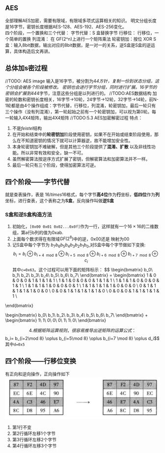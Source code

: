 ## AES
全部理解AES加密，需要有限域，有限域多项式运算相关的知识。
明文分组长度是16字节，密钥长度根据AES-128、AES-192、AES-256变化。  
四个阶段，一个置换和三个代替：
字节代替：S 盒替换字节
行移位： 行移位，一个简单的置换
列混淆： 在 GF(2^n)上进行一个矩阵乘法
轮密钥加：按位 XOR
S盒：输入8bit数据，输出对应的8bit数据，是一对一的关系，逆S盒是S盒的逆运算，具体构造后文再讲。

## 总体加s密过程
//TODO: AES image
输入是16字节，被分割为4*4方针，复制一份到状态分组，这个分组会被各个阶段被修改。
密钥也会进行字节分组，同时进行扩展。16字节的密钥会扩展到44*4字节，注意这些分组是以列进行的。
//TODO:AES数据结构
加密的轮数和密钥长度相关，16字节->10轮，24字节->12轮，32字节->14轮，前N-1轮都是由4个操作组成：字节代替，行移位，列混淆，轮密钥加，最后一轮只有三个操作（没有列混淆），第一轮起始之前有一个轮密钥加，可以视为第0轮。每一轮输入4X4矩阵，输出4X4矩阵
//TODO:5.3 AES加密解密过程
特点：
1. 不是*feistel*结构
2. 在开始和结束中的**轮密钥加**阶段使用密钥，如果不在开始或结束阶段使用，那么在不知道密钥的情况下就可以计算器逆，故不能增加安全性。
3. 本身轮密钥加不难破解，但是其他三个阶段提供了**混淆、扩散** 以及非线性功能。所以非常有效和安全，缺一不可。
4. 虽然解密算法按逆序方式扩展了密钥，但解密算法和加密算法并不一样。
5. 最后一轮只有三个阶段，使得加密算法可逆。

## 四个阶段——字节代替
  就是查表操作，表是 $16 /times 16$格式，每个字节**高4位**作为**行**坐标，**低四位**作为**列**坐标，进行查表，这个表称之为**S盒**，反向操作叫做**逆S盒**

### S盒和逆S盒构造方法

1. 初始化，`[0x00 0x01 0x02...0x0f]`作为一行，这样就有一个$16 \times 16$的二维数组，第a行b列的值为0xab.
2. 上面每个数求得在有限域$GF(2^8)$中的逆，0x00还是 映射为00
3. 记S盒中每个字节为 $b_7b_6b_5b_4b_3b_2b_1b_0$,对S盒中每个字节做如下变换:
$$b_i=b_i \oplus  b_{i+4\mod 8} \oplus b_{i+5\mod 8} \oplus b_{i+6 \mod 8} \oplus b_{i+7\mod 8} \oplus c_i$$
其中`c=0x63`。这个过程可以用下面的矩阵标示：
$$
\begin{bmatrix} 
b_0\\
b_1\\
b_2\\
b_3\\
b_4\\
b_5\\
b_6\\
b_7\\
\end{bmatrix}
=
\begin{bmatrix} 
1 & 0 & 0 & 0 & 1 & 1 & 1 & 1 \\ 
1 & 1 & 0 & 0 & 0 & 1 & 1 & 1 \\
1 & 1 & 1 & 0 & 0 & 0 & 1 & 1 \\
1 & 1 & 1 & 1 & 0 & 0 & 0 & 1 \\
1 & 1 & 1 & 1 & 1 & 0 & 0 & 0 \\
0 & 1 & 1 & 1 & 1 & 1 & 0 & 0 \\
0 & 0 & 1 & 1 & 1 & 1 & 1 & 0 \\
0 & 0 & 0 & 1 & 1 & 1 & 1 & 1 \\

\end{bmatrix}

\begin{bmatrix} 
b_0\\
b_1\\
b_2\\
b_3\\
b_4\\
b_5\\
b_6\\
b_7\\
\end{bmatrix}
+
\begin{bmatrix} 
1\\
1\\
0\\
0\\
0\\
1\\
1\\
0\\
\end{bmatrix}

$$
4. 根据矩阵运算规则，很容易推导出逆矩阵的运算公式：
$$b_i= b_{i+2\mod 8} \oplus b_{i+5\mod 8} \oplus b_{i+7 \mod 8} \oplus d_i$$
其中`d=0x5`

## 四个阶段——行移位变换
有正向和逆向操作，正向操作如下
![](aes/2020-09-29-00-44-48.png)
1. 第1行不变
2. 第2行循环左移1个字节
3. 第3行循环左移2个字节
4. 第4行循环左移3个字节